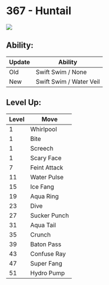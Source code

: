 # 367 - Huntail
![][367]

## Ability:

Update | Ability
---    | ---
Old    | Swift Swim / None
New    | Swift Swim / Water Veil

## Level Up:

Level | Move
---   | ---
  1   | Whirlpool
  1   | Bite
  1   | Screech
  1   | Scary Face
  7   | Feint Attack
 11   | Water Pulse
 15   | Ice Fang
 19   | Aqua Ring
 23   | Dive
 27   | Sucker Punch
 31   | Aqua Tail
 35   | Crunch
 39   | Baton Pass
 43   | Confuse Ray
 47   | Super Fang
 51   | Hydro Pump



[367]: /img/pokemon/367.png
